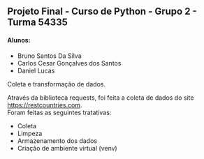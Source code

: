 ## Projeto Final - Curso de Python - Grupo 2 - Turma 54335
#### Alunos:
* Bruno Santos Da Silva
* Carlos Cesar Gonçalves dos Santos
* Daniel Lucas

Coleta e transformação de dados.

Através da biblioteca requests, foi feita a coleta de dados do site <https://restcountries.com>.<br>
Foram feitas as seguintes tratativas:

* Coleta
* Limpeza
* Armazenamento dos dados
* Criação de ambiente virtual (venv)
